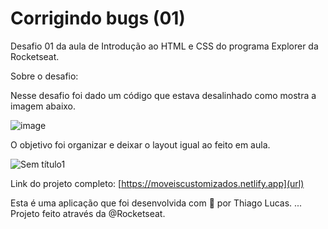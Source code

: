 # Corrigindo bugs (01)

Desafio 01 da aula de Introdução ao HTML e CSS do programa Explorer da Rocketseat.

Sobre o desafio:

Nesse desafio foi dado um código que estava desalinhado como mostra a imagem abaixo.

![image](https://user-images.githubusercontent.com/65739291/176095862-528378d5-f98b-4c8b-b484-3422f114980f.png)

O objetivo foi organizar e deixar o layout igual ao feito em aula.

![Sem título1](https://user-images.githubusercontent.com/65739291/176095803-89d8816a-3880-4412-8c6e-8307f266262b.png)

Link do projeto completo: [https://moveiscustomizados.netlify.app](url)

Esta é uma aplicação que foi desenvolvida com 💜 por Thiago Lucas. ... Projeto feito através da @Rocketseat.
